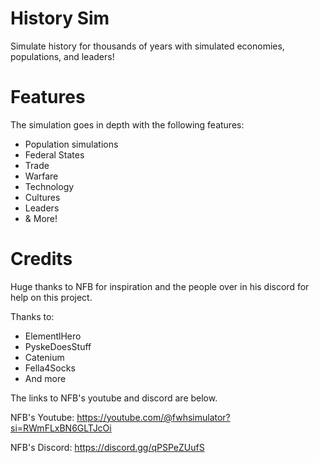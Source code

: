 # History Sim
Simulate history for thousands of years with simulated economies, populations, and leaders!

# Features
The simulation goes in depth with the following features:
- Population simulations
- Federal States
- Trade
- Warfare
- Technology
- Cultures
- Leaders
- & More!

# Credits
Huge thanks to NFB for inspiration and the people over in his discord for help on this project. 

Thanks to:
- ElementlHero
- PyskeDoesStuff
- Catenium
- Fella4Socks
- And more

The links to NFB's youtube and discord are below.

NFB's Youtube: https://youtube.com/@fwhsimulator?si=RWmFLxBN6GLTJcOi

NFB's Discord: https://discord.gg/qPSPeZUufS


